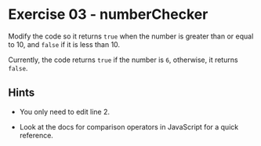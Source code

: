 # Exercise 03 - numberChecker

Modify the code so it returns `true` when the number is greater than or equal to 10, and `false` if it is less than 10.

Currently, the code returns `true` if the number is `6`, otherwise, it returns `false`.

## Hints

- You only need to edit line 2.

- Look at the docs for comparison operators in JavaScript for a quick reference.
